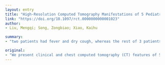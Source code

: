```yaml
---
layout: entry
title: "High-Resolution Computed Tomography Manifestations of 5 Pediatric Patients With 2019 Novel Coronavirus"
link: "https://doi.org/10.1097/rct.0000000000001023"
author:
- Liu, Mengqi; Song, Zongbiao; Xiao, Kaihu

summary:
- "two patients had fever and dry cough, whereas the rest of 3 patients were asymptomatic. Up to 66.7% of pediatric patients had pulmonary lesions. Children with Wuhan contact are recommended to do a 2019 novel coronavirus real-time fluorescence polymerase chain reaction screening. Unlike adult patients, only a small amount of patients had multilobes affected, so we speculate that the pediatric patients generally have milder CT findings than adults."

original:
- "We present clinical and chest computed tomography (CT) features of 5 cases of pediatric patients with 2019 novel coronavirus. Two patients had fever and dry cough, whereas the rest of 3 patients were asymptomatic. Three patients had unilateral ground glass opacities with or without consolidation in the subpleural region on high-resolution chest CT, 1 patient had bilateral ground glass opacities, and 1 patient was negative for CT. We note that up to 66.7% asymptomatic patients had pulmonary lesions, so the asymptomatic children with Wuhan contact are recommended to do a 2019 novel coronavirus real-time fluorescence polymerase chain reaction screening. Unlike adult patients, only a small amount of patients had multilobes affected, so we speculate that the pediatric patients generally have milder CT findings than adults. Received for publication February 22, 2020; accepted February 25, 2020. Correspondence to: Kaihu Xiao, MS, Department of Cardiology, Chongqing Three Gorges Central Hospital, 165 Xincheng Road, Wanzhou District, Chongqing 404000, China (e-mail: xiaokh1@163.com). The authors declare no conflict of interest. Copyright ?? 2020 Wolters Kluwer Health, Inc. All rights reserved."
---
```


